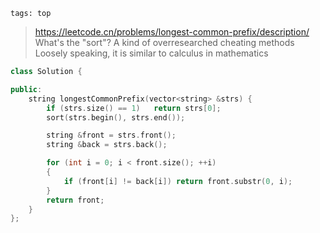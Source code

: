 ```
tags: top
```

> https://leetcode.cn/problems/longest-common-prefix/description/
> What's the "sort"?
> A kind of overresearched cheating methods
> Loosely speaking, it is similar to calculus in mathematics

```cpp
class Solution {

public:
    string longestCommonPrefix(vector<string> &strs) {
        if (strs.size() == 1)   return strs[0];
        sort(strs.begin(), strs.end());

        string &front = strs.front();
        string &back = strs.back();

        for (int i = 0; i < front.size(); ++i)
        {
            if (front[i] != back[i]) return front.substr(0, i);
        }
        return front;
    }
};
```